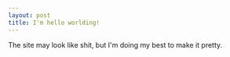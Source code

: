```yaml
---
layout: post
title: I'm hello worlding!
---
```


The site may look like shit, but I'm doing my best to make it pretty.
